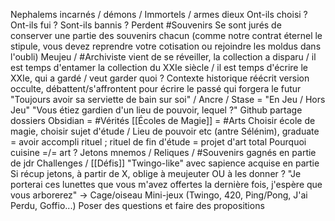 Nephalems incarnés / démons / Immortels / armes dieux Ont-ils choisi ? Ont-ils fui ? Sont-ils bannis ? Perdent #Souvenirs Se sont jurés de conserver une partie des souvenirs chacun (comme notre contrat éternel le stipule, vous devez reprendre votre cotisation ou rejoindre les moldus dans l'oubli) Meujeu / #Archiviste vient de se réveiller, la collection a disparu / il est temps d'entamer la collection du XXIe siècle / il est temps d'écrire le XXIe, qui a gardé / veut garder quoi ? Contexte historique réécrit version occulte, débattent/s'affrontent pour écrire le passé qui forgera le futur "Toujours avoir sa serviette de bain sur soi" / Ancre / Stase = "En Jeu / Hors Jeu" "Vous étiez gardien d'un lieu de pouvoir, lequel ?" Github partage dossiers Obsidian = #Vérités [[Écoles de Magie]] = #Arts Choisir école de magie, choisir sujet d'étude / Lieu de pouvoir etc (antre Sélénim), graduate = avoir accompli rituel ; rituel de fin d'étude = projet d'art total Pourquoi cuisine =/= art ? Jetons mnemos / Reliques / #Souvenirs gagnés en partie de jdr Challenges / [[Défis]] "Twingo-like" avec sapience acquise en partie Si récup jetons, à partir de X, oblige à meujeuter OU à les donner ? "Je porterai ces lunettes que vous m'avez offertes la dernière fois, j'espère que vous arborerez" -> Cage/oiseau Mini-jeux (Twingo, 420, Ping/Pong, J'ai Perdu, Goffio...) Poser des questions et faire des propositions